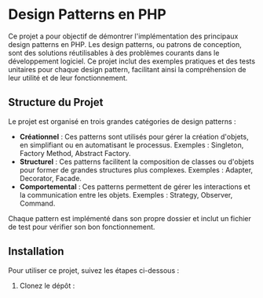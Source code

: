 # Design Patterns en PHP

Ce projet a pour objectif de démontrer l'implémentation des principaux design patterns en PHP. Les design patterns, ou patrons de conception, sont des solutions réutilisables à des problèmes courants dans le développement logiciel. Ce projet inclut des exemples pratiques et des tests unitaires pour chaque design pattern, facilitant ainsi la compréhension de leur utilité et de leur fonctionnement.

## Structure du Projet

Le projet est organisé en trois grandes catégories de design patterns :

- **Créationnel** : Ces patterns sont utilisés pour gérer la création d'objets, en simplifiant ou en automatisant le processus. Exemples : Singleton, Factory Method, Abstract Factory.
- **Structurel** : Ces patterns facilitent la composition de classes ou d'objets pour former de grandes structures plus complexes. Exemples : Adapter, Decorator, Facade.
- **Comportemental** : Ces patterns permettent de gérer les interactions et la communication entre les objets. Exemples : Strategy, Observer, Command.

Chaque pattern est implémenté dans son propre dossier et inclut un fichier de test pour vérifier son bon fonctionnement.

## Installation

Pour utiliser ce projet, suivez les étapes ci-dessous :

1. Clonez le dépôt :
